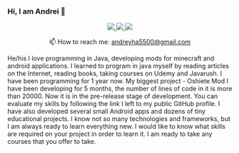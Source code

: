 ### Hi, I am Andrei 👋

<p align='center'>
   <a href="https://www.linkedin.com/in/dretha/">
       <img src="https://img.shields.io/badge/linkedin-%230077B5.svg?&style=for-the-badge&logo=linkedin&logoColor=white"/>
   </a>
   <a href="https://t.me/drethaf">
       <img src="https://img.shields.io/badge/Telegram-2CA5E0?style=for-the-badge&logo=telegram&logoColor=white"/>
   </a>
   <a href="https://vk.com/dretha">
       <img src="https://img.shields.io/badge/вконтакте-%232E87FB.svg?&style=for-the-badge&logo=vk&logoColor=white"/>
   </a>
<p align='center'>
   📫 How to reach me: <a href='mailto:andreyha5500@gmail.com'>andreyha5500@gmail.com</a>
</p>

He/his
I love programming in Java, developing mods for minecraft and android applications. I learned to program in java myself by reading articles on the Internet, reading books, taking courses on Udemy and Javarush. I have been programming for 1 year now. My biggest project - Oshiete Mod I have been developing for 5 months, the number of lines of code in it is more than 20000. Now it is in the pre-release stage of development. You can evaluate my skills by following the link I left to my public GitHub profile. I have also developed several small Android apps and dozens of tiny educational projects.
I know not so many technologies and frameworks, but I am always ready to learn everything new. I would like to know what skills are required on your project in order to learn it. I am ready to take any courses that you offer to take.

<!--
**Dretha/Dretha** is a ✨ _special_ ✨ repository because its `README.md` (this file) appears on your GitHub profile.

Here are some ideas to get you started:

- 🔭 I’m currently working on a mod for minecraft - Oshiete-mod
- 🌱 I’m currently learning ...
- 👯 I’m looking to collaborate on ...
- 🤔 I’m looking for help with ...
- 💬 Ask me about ...
- 📫 How to reach me: ...
- 😄 Pronouns: ...
- ⚡ Fun fact: ...
-->
